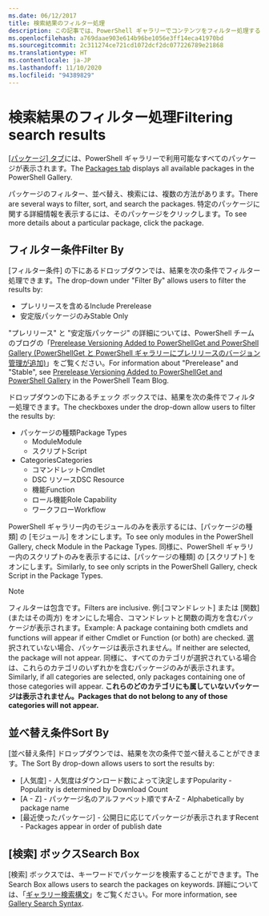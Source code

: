 ```yaml
---
ms.date: 06/12/2017
title: 検索結果のフィルター処理
description: この記事では、PowerShell ギャラリーでコンテンツをフィルター処理するために使用されるユーザー インターフェイスについて説明します。
ms.openlocfilehash: a769daae903e614b96be1056e3ff14eca41970bd
ms.sourcegitcommit: 2c311274ce721cd1072dcf2dc077226789e21868
ms.translationtype: HT
ms.contentlocale: ja-JP
ms.lasthandoff: 11/10/2020
ms.locfileid: "94389829"
---
```

# <a name="filtering-search-results"></a><span data-ttu-id="4d259-103">検索結果のフィルター処理</span><span class="sxs-lookup"><span data-stu-id="4d259-103">Filtering search results</span></span>

<span data-ttu-id="4d259-104">[[パッケージ] タブ](https://www.powershellgallery.com/packages)には、PowerShell ギャラリーで利用可能なすべてのパッケージが表示されます。</span><span class="sxs-lookup"><span data-stu-id="4d259-104">The [Packages tab](https://www.powershellgallery.com/packages) displays all available packages in the PowerShell Gallery.</span></span>

<span data-ttu-id="4d259-105">パッケージのフィルター、並べ替え、検索には、複数の方法があります。</span><span class="sxs-lookup"><span data-stu-id="4d259-105">There are several ways to filter, sort, and search the packages.</span></span> <span data-ttu-id="4d259-106">特定のパッケージに関する詳細情報を表示するには、そのパッケージをクリックします。</span><span class="sxs-lookup"><span data-stu-id="4d259-106">To see more details about a particular package, click the package.</span></span>

## <a name="filter-by"></a><span data-ttu-id="4d259-107">フィルター条件</span><span class="sxs-lookup"><span data-stu-id="4d259-107">Filter By</span></span>

<span data-ttu-id="4d259-108">[フィルター条件] の下にあるドロップダウンでは、結果を次の条件でフィルター処理できます。</span><span class="sxs-lookup"><span data-stu-id="4d259-108">The drop-down under "Filter By" allows users to filter the results by:</span></span>

- <span data-ttu-id="4d259-109">プレリリースを含める</span><span class="sxs-lookup"><span data-stu-id="4d259-109">Include Prerelease</span></span>
- <span data-ttu-id="4d259-110">安定版パッケージのみ</span><span class="sxs-lookup"><span data-stu-id="4d259-110">Stable Only</span></span>

<span data-ttu-id="4d259-111">"プレリリース" と "安定版パッケージ" の詳細については、PowerShell チームのブログの「[Prerelease Versioning Added to PowerShellGet and PowerShell Gallery (PowerShellGet と PowerShell ギャラリーにプレリリースのバージョン管理が追加)](https://devblogs.microsoft.com/powershell/prerelease-versioning-added-to-powershellget-and-powershell-gallery/)」をご覧ください。</span><span class="sxs-lookup"><span data-stu-id="4d259-111">For information about "Prerelease" and "Stable", see [Prerelease Versioning Added to PowerShellGet and PowerShell Gallery](https://devblogs.microsoft.com/powershell/prerelease-versioning-added-to-powershellget-and-powershell-gallery/) in the PowerShell Team Blog.</span></span>

<span data-ttu-id="4d259-112">ドロップダウンの下にあるチェック ボックスでは、結果を次の条件でフィルター処理できます。</span><span class="sxs-lookup"><span data-stu-id="4d259-112">The checkboxes under the drop-down allow users to filter the results by:</span></span>

- <span data-ttu-id="4d259-113">パッケージの種類</span><span class="sxs-lookup"><span data-stu-id="4d259-113">Package Types</span></span>
  - <span data-ttu-id="4d259-114">Module</span><span class="sxs-lookup"><span data-stu-id="4d259-114">Module</span></span>
  - <span data-ttu-id="4d259-115">スクリプト</span><span class="sxs-lookup"><span data-stu-id="4d259-115">Script</span></span>
- <span data-ttu-id="4d259-116">Categories</span><span class="sxs-lookup"><span data-stu-id="4d259-116">Categories</span></span>
  - <span data-ttu-id="4d259-117">コマンドレット</span><span class="sxs-lookup"><span data-stu-id="4d259-117">Cmdlet</span></span>
  - <span data-ttu-id="4d259-118">DSC リソース</span><span class="sxs-lookup"><span data-stu-id="4d259-118">DSC Resource</span></span>
  - <span data-ttu-id="4d259-119">機能</span><span class="sxs-lookup"><span data-stu-id="4d259-119">Function</span></span>
  - <span data-ttu-id="4d259-120">ロール機能</span><span class="sxs-lookup"><span data-stu-id="4d259-120">Role Capability</span></span>
  - <span data-ttu-id="4d259-121">ワークフロー</span><span class="sxs-lookup"><span data-stu-id="4d259-121">Workflow</span></span>

<span data-ttu-id="4d259-122">PowerShell ギャラリー内のモジュールのみを表示するには、[パッケージの種類] の [モジュール] をオンにします。</span><span class="sxs-lookup"><span data-stu-id="4d259-122">To see only modules in the PowerShell Gallery, check Module in the Package Types.</span></span> <span data-ttu-id="4d259-123">同様に、PowerShell ギャラリー内のスクリプトのみを表示するには、[パッケージの種類] の [スクリプト] をオンにします。</span><span class="sxs-lookup"><span data-stu-id="4d259-123">Similarly, to see only scripts in the PowerShell Gallery, check Script in the Package Types.</span></span>

> [!NOTE]
> <span data-ttu-id="4d259-124">フィルターは包含です。</span><span class="sxs-lookup"><span data-stu-id="4d259-124">Filters are inclusive.</span></span> <span data-ttu-id="4d259-125">例:[コマンドレット] または [関数] (またはその両方) をオンにした場合、コマンドレットと関数の両方を含むパッケージが表示されます。</span><span class="sxs-lookup"><span data-stu-id="4d259-125">Example: A package containing both cmdlets and functions will appear if either Cmdlet or Function (or both) are checked.</span></span> <span data-ttu-id="4d259-126">選択されていない場合、パッケージは表示されません。</span><span class="sxs-lookup"><span data-stu-id="4d259-126">If neither are selected, the package will not appear.</span></span> <span data-ttu-id="4d259-127">同様に、すべてのカテゴリが選択されている場合は、これらのカテゴリのいずれかを含むパッケージのみが表示されます。</span><span class="sxs-lookup"><span data-stu-id="4d259-127">Similarly, if all categories are selected, only packages containing one of those categories will appear.</span></span> <span data-ttu-id="4d259-128">**これらのどのカテゴリにも属していないパッケージは表示されません。**</span><span class="sxs-lookup"><span data-stu-id="4d259-128">**Packages that do not belong to any of those categories will not appear.**</span></span>

## <a name="sort-by"></a><span data-ttu-id="4d259-129">並べ替え条件</span><span class="sxs-lookup"><span data-stu-id="4d259-129">Sort By</span></span>

<span data-ttu-id="4d259-130">[並べ替え条件] ドロップダウンでは、結果を次の条件で並べ替えることができます。</span><span class="sxs-lookup"><span data-stu-id="4d259-130">The Sort By drop-down allows users to sort the results by:</span></span>

- <span data-ttu-id="4d259-131">[人気度] - 人気度はダウンロード数によって決定します</span><span class="sxs-lookup"><span data-stu-id="4d259-131">Popularity - Popularity is determined by Download Count</span></span>
- <span data-ttu-id="4d259-132">[A - Z] - パッケージ名のアルファベット順です</span><span class="sxs-lookup"><span data-stu-id="4d259-132">A-Z - Alphabetically by package name</span></span>
- <span data-ttu-id="4d259-133">[最近使ったパッケージ] - 公開日に応じてパッケージが表示されます</span><span class="sxs-lookup"><span data-stu-id="4d259-133">Recent - Packages appear in order of publish date</span></span>

## <a name="search-box"></a><span data-ttu-id="4d259-134">[検索] ボックス</span><span class="sxs-lookup"><span data-stu-id="4d259-134">Search Box</span></span>

<span data-ttu-id="4d259-135">[検索] ボックスでは、キーワードでパッケージを検索することができます。</span><span class="sxs-lookup"><span data-stu-id="4d259-135">The Search Box allows users to search the packages on keywords.</span></span>
<span data-ttu-id="4d259-136">詳細については、「[ギャラリー検索構文](search-syntax.md)」をご覧ください。</span><span class="sxs-lookup"><span data-stu-id="4d259-136">For more information, see [Gallery Search Syntax](search-syntax.md).</span></span>
